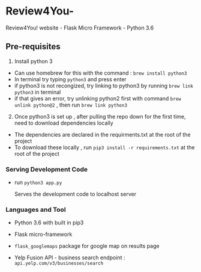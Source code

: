 #  Review4You-

Review4You! website - Flask Micro Framework - Python  3.6


##  Pre-requisites

1. Install python 3
  - Can use homebrew for this with the command : `brew install python3`
  - In terminal try typing `python3` and press enter 
  - if python3 is not recongized, try linking to python3 by running `brew link python3` in terminal
  - if that gives an error, try unlinking python2 first with command `brew unlink python@2` , then run `brew link python3` 

2. Once python3 is set up , after pulling the repo down for the first time, need to download dependencies locally
  - The dependencies are declared in the requirments.txt at the root of the project
  - To download these locally , run `pip3 install -r requirements.txt` at the root of the project


###  Serving Development Code

  - run `python3 app.py`

    Serves the development code to localhost server


###  Languages and Tool

  - Python 3.6 with built in pip3 

  - Flask micro-framework

  - `flask_googlemaps` package for google map on results page

  - Yelp Fusion API - business search endpoint : `api.yelp.com/v3/businesses/search`
